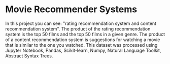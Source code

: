 # Movie Recommender Systems
In this project you can see: "rating recommendation system and content recommendation system". The product of the rating recommendation system is the top 50 films and the top 50 films in a given genre. The product of a content recommendation system is suggestions for watching a movie that is similar to the one you watched.
This dataset was processed using Jupyter Notebook, Pandas, Scikit-learn, Numpy, Natural Language Toolkit, Abstract Syntax Trees.
